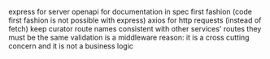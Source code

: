 express for server 
openapi for documentation in spec first fashion (code first fashion is not possible with express)
axios for http requests (instead of fetch)
keep curator route names consistent with other services' routes they must be the same 
validation is a middleware reason: it is a cross cutting concern and it is not a business logic